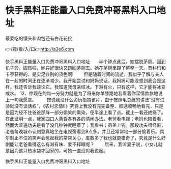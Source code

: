 # 快手黑料正能量入口免费冲哥黑料入口地址
最爱吃的馒头和肉包还有白花花接

👉/观/看/入/口👉http://a3e6.com

快手黑料正能量入口免费冲哥黑料入口地址　　半个钟点此后，她摆脱茅厕。回到机子旁。固然啦，她只好很快又跑回茅厕去。她在茅厕里蹲了整整一天。贾科玛和卡亭获得的，是实足各别的货色啊!
　　但是随着时间的流逝，我似乎了解与亲人在一起的时间正在逐渐减少。我开始尝试和妈妈说话。我妈妈可能没想到我会是这样。我还告诉我谈论它。我知道我母亲结冰。下游有火，只有这样，它才能将冰变成水。
	12、你现在的每一分努力就是为了将来你单膝跪地我看着你深情款款地说上一句我愿意。
　　按说我没什么资历指摘该片，由于按照毛总统的讲法“没有试验就没有谈话权”，《农村恋情II》究竟上我没有完完备整、顺通顺畅地看完，只是是因为经不住爸爸那阵一部分偷笑的熏染，便半途上看了点。截止一看还成瘾了。在此证明一点，我家四口人黄昏各有各的清闲办法。老爸看电视；老妈也陪着看，然而大普遍功夫是看了没几秒钟就睡着了；我看书；弟弟上钩。那段功夫很怪僻，老爸每晚城市认刻意真地坐在电视旁看到9点多，并且还常常地一部分偷着乐。偶尔制止不住的笑声会惹起我的常常关心，度数多了我也就更猎奇了，究竟是什么好剧能让老爸看得这么有滋有味、爱不释眼呢？
　　后来，我听妻子说，小女儿就是因为这只热水袋才回家的，可她一直没对我说起。

快手黑料正能量入口免费冲哥黑料入口地址
